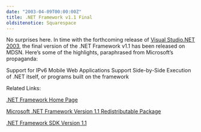 ```yaml
---
date: "2003-04-09T00:00:00Z"
title: .NET Framework v1.1 Final
oldsitenotice: Squarespace
---
```

No surprises here. In time with the forthcoming release of [Visual Studio.NET 2003][1], the final version of the .NET Framework v1.1 has been released on MDSN. Here’s some of the highlights, paraphrased from Microsoft’s propaganda:

Support for IPv6
Mobile Web Applications Support
Side-by-Side Execution of .NET itself, or programs built on the framework

Related Links:

[.NET Framework Home Page][2]

[Microsoft .NET Framework Version 1.1 Redistributable Package][3]

[.NET Framework SDK Version 1.1][4]

[1]: http://msdn.microsoft.com/vstudio/
[2]: http://msdn.microsoft.com/netframework/
[3]: http://www.microsoft.com/downloads/details.aspx?familyid=262d25e3-f589-4842-8157-034d1e7cf3a3&displaylang=en
[4]: http://www.microsoft.com/downloads/details.aspx?familyid=9b3a2ca6-3647-4070-9f41-a333c6b9181d&displaylang=en

